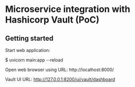 # Microservice integration with Hashicorp Vault (PoC)

## Getting started

Start web application:

$ uvicorn main:app --reload

Open web browser using URL: http://localhost:8000/

Vault UI URL: http://127.0.0.1:8200/ui/vault/dashboard